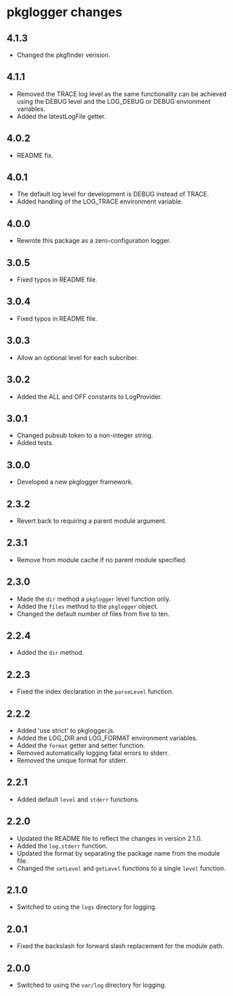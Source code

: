 pkglogger changes
=================

4.1.3
-----

- Changed the pkgfinder verision.

4.1.1
-----

- Removed the TRACE log level as the same functionality can be achieved using the DEBUG level and the LOG_DEBUG or DEBUG envionment variables.
- Added the latestLogFile getter.

4.0.2
-----

- README fix.

4.0.1
-----

- The default log level for development is DEBUG instead of TRACE.
- Added handling of the LOG_TRACE environment variable.

4.0.0
-----

- Rewrote this package as a zero-configuration logger.

3.0.5
-----

- Fixed typos in README file.

3.0.4
-----

- Fixed typos in README file.

3.0.3
-----

- Allow an optional level for each subcriber.

3.0.2
-----

- Added the ALL and OFF constants to LogProvider.

3.0.1
-----

- Changed pubsub token to a non-integer string.
- Added tests.

3.0.0
-----

- Developed a new pkglogger framework.

2.3.2
-----

- Revert back to requiring a parent module argument.

2.3.1
-----

- Remove from module cache if no parent module specified.

2.3.0
-----

- Made the `dir` method a `pkglogger` level function only.
- Added the `files` method to the `pkglogger` object.
- Changed the default number of files from five to ten.

2.2.4
-----

- Added the `dir` method.

2.2.3
-----

- Fixed the index declaration in the `parseLevel` function.

2.2.2
-----

- Added 'use strict' to pkglogger.js.
- Added the LOG_DIR and LOG_FORMAT environment variables.
- Added the `format` getter and setter function.
- Removed automatically logging fatal errors to stderr.
- Removed the unique format for stderr.

2.2.1
-----

- Added default `level` and `stderr` functions.

2.2.0
-----

- Updated the README file to reflect the changes in version 2.1.0.
- Added the `log.stderr` function.
- Updated the format by separating the package name from the module file.
- Changed the `setLevel` and `getLevel` functions to a single `level` function.

2.1.0
-----

- Switched to using the `logs` directory for logging.

2.0.1
-----

- Fixed the backslash for forward slash replacement for the module path.

2.0.0
-----

- Switched to using the `var/log` directory for logging.

